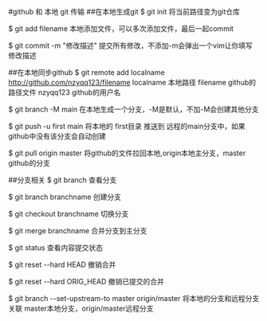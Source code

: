 #github 和 本地 git 传输
##在本地生成git
$ git init
将当前路径变为git仓库

$ git add filename
本地添加文件，可以多次添加文件，最后一起commit

$ git commit -m "修改描述"
提交所有修改，不添加-m会弹出一个vim让你填写修改描述

##在本地同步github
$ git remote add localname http://github.com/nzyqq123/filename
localname 本地路径		filename github的路径文件		nzyqq123 github的用户名

$ git branch -M main
在本地生成一个分支，-M是默认，不加-M会创建其他分支

$ git push -u first main
将本地的 first目录 推送到 远程的main分支中，如果github中没有该分支会自动创建

$ git pull origin master
将github的文件拉回本地,origin本地主分支，master github的分支

##分支相关
$ git branch
查看分支

$ git branch branchname
创建分支
 
$ git checkout branchname
切换分支

$ git merge branchname
合并分支到主分支

$ git status
查看内容提交状态

$ git reset --hard HEAD
撤销合并

$ git reset --hard ORIG_HEAD
撤销已提交的合并

$ git branch --set-upstream-to master origin/master
将本地的分支和远程分支关联   master本地分支，origin/master远程分支

